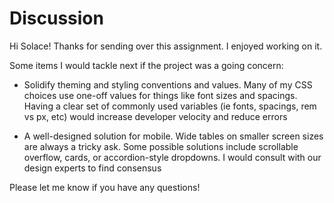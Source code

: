 # Discussion

Hi Solace! Thanks for sending over this assignment. I enjoyed working on it.

Some items I would tackle next if the project was a going concern:

- Solidify theming and styling conventions and values. Many of my CSS choices use one-off values for things like font sizes and spacings. Having a clear set of commonly used variables (ie fonts, spacings, rem vs px, etc) would increase developer velocity and reduce errors

- A well-designed solution for mobile. Wide tables on smaller screen sizes are always a tricky ask. Some possible solutions include scrollable overflow, cards, or accordion-style dropdowns. I would consult with our design experts to find consensus

Please let me know if you have any questions!
